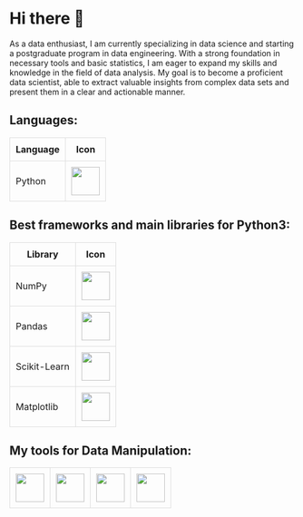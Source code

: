<!DOCTYPE html>
<html>
<head>
  <title>Perfil de [Seu Nome]</title>
  <style>
    table {
      border-collapse: collapse;
    }
    th, td {
      border: 1px solid #ddd;
      padding: 10px;
    }
  </style>
</head>
<body>
  <h1>Hi there 👋</h1>
  <p>As a data enthusiast, I am currently specializing in data science and starting a postgraduate program in data engineering. With a strong foundation in necessary tools and basic statistics, I am eager to expand my skills and knowledge in the field of data analysis. My goal is to become a proficient data scientist, able to extract valuable insights from complex data sets and present them in a clear and actionable manner.</p>

  <h2>Languages:</h2>
  <table>
    <tr>
      <th>Language</th>
      <th>Icon</th>
    </tr>
    <tr>
      <td>Python</td>
      <td><img width='50' height='50' src="https://cdn.jsdelivr.net/gh/devicons/devicon@latest/icons/python/python-original-wordmark.svg" /></td>
    </tr>
  </table>

  <h2>Best frameworks and main libraries for Python3:</h2>
  <table>
    <tr>
      <th>Library</th>
      <th>Icon</th>
    </tr>
    <tr>
      <td>NumPy</td>
      <td><img width='50' height='50' src="https://cdn.jsdelivr.net/gh/devicons/devicon@latest/icons/numpy/numpy-original-wordmark.svg" /></td>
    </tr>
    <tr>
      <td>Pandas</td>
      <td><img width='50' height='50' src="https://cdn.jsdelivr.net/gh/devicons/devicon@latest/icons/pandas/pandas-original-wordmark.svg" /></td>
    </tr>
    <tr>
      <td>Scikit-Learn</td>
      <td><img width='50' height='50' src="https://cdn.jsdelivr.net/gh/devicons/devicon@latest/icons/scikitlearn/scikitlearn-original.svg" /></td>
    </tr>
    <tr>
      <td>Matplotlib</td>
      <td><img width='50' height='50' src="https://cdn.jsdelivr.net/gh/devicons/devicon@latest/icons/matplotlib/matplotlib-original-wordmark.svg" /></td>
    </tr>
  </table>

<h2>My tools for Data Manipulation:</h2>
<table>
  <tr>
    <td><img width='50' height='50' src="https://cdn.jsdelivr.net/gh/devicons/devicon@latest/icons/jupyter/jupyter-original-wordmark.svg" /></td>
    <td><img width='50' height='50' src="https://cdn.jsdelivr.net/gh/devicons/devicon@latest/icons/mysql/mysql-original-wordmark.svg" /></td>
    <td><img width='50' height='50' src="https://cdn.jsdelivr.net/gh/devicons/devicon@latest/icons/postgresql/postgresql-original-wordmark.svg" /></td>
    <td><img width='50' height='50' src="https://cdn.jsdelivr.net/gh/devicons/devicon@latest/icons/nodejs/nodejs-original-wordmark.svg" /></td>
  </tr>
</table>
